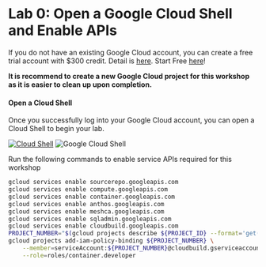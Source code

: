 # Lab 0: Open a Google Cloud Shell and Enable APIs

If you do not have an existing Google Cloud account, you can create a free trial account with $300 credit. Detail is [here]( https://cloud.google.com/free/docs/free-cloud-features#free-trial). Start Free [here](https://cloud.google.com/)!
   
**It is recommend to create a new Google Cloud project for this workshop as it is easier to clean up upon completion.** 
    
#### Open a Cloud Shell
Once you successfully log into your Google Cloud account, you can open a Cloud Shell to begin your lab.
          
[![Cloud Shell](./img/GCP_Cloud_Shell.png)](https://shell.cloud.google.com/)
![Google Cloud Shell](./img/GCP_Cloud_Shell_Screen.png)
      
Run the following commands to enable service APIs required for this workshop
```bash
gcloud services enable sourcerepo.googleapis.com
gcloud services enable compute.googleapis.com
gcloud services enable container.googleapis.com
gcloud services enable anthos.googleapis.com
gcloud services enable meshca.googleapis.com
gcloud services enable sqladmin.googleapis.com
gcloud services enable cloudbuild.googleapis.com
PROJECT_NUMBER="$(gcloud projects describe ${PROJECT_ID} --format='get(projectNumber)')"
gcloud projects add-iam-policy-binding ${PROJECT_NUMBER} \
    --member=serviceAccount:${PROJECT_NUMBER}@cloudbuild.gserviceaccount.com \
    --role=roles/container.developer
```
